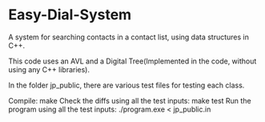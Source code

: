 # Easy-Dial-System
A system for searching contacts in a contact list, using data structures in C++.

This code uses an AVL and a Digital Tree(Implemented in the code, without using any C++ libraries).

In the folder jp_public, there are various test files for testing each class.

Compile: make
Check the diffs using all the test inputs: make test
Run the program using all the test inputs: ./program.exe < jp_public.in

